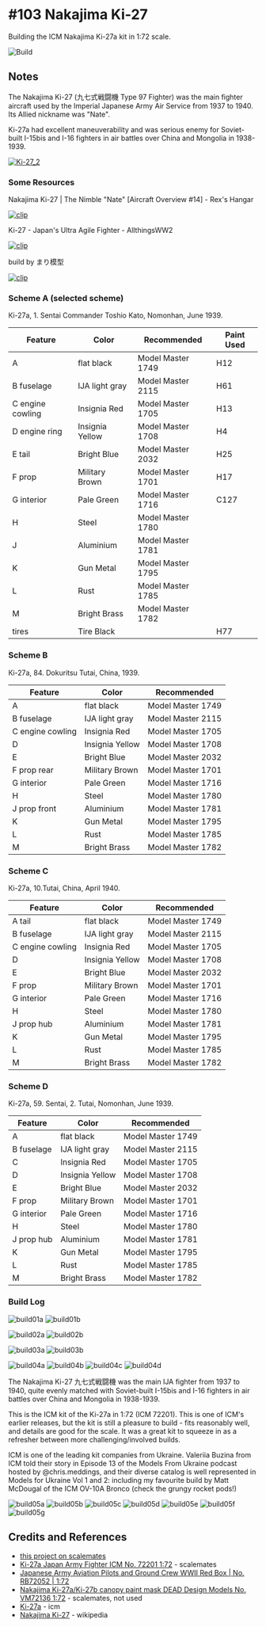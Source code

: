 # #103 Nakajima Ki-27

Building the ICM Nakajima Ki-27a kit in 1:72 scale.

![Build](./assets/NakajimaKi27_build.jpg?raw=true)

## Notes

The Nakajima Ki-27 (九七式戦闘機 Type 97 Fighter) was the main fighter aircraft used by the Imperial Japanese Army Air Service from 1937 to 1940. Its Allied nickname was "Nate".

Ki-27a had excellent maneuverability and was serious enemy for Soviet-built I-15bis and I-16 fighters in air battles over China and Mongolia in 1938-1939.

[![Ki-27_2](./assets/Ki-27_2.jpg?raw=true)](https://en.wikipedia.org/wiki/Nakajima_Ki-27)

### Some Resources

Nakajima Ki-27 | The Nimble "Nate" [Aircraft Overview #14] - Rex's Hangar

[![clip](https://img.youtube.com/vi/gBoIWbVDnk0/0.jpg)](https://www.youtube.com/watch?v=gBoIWbVDnk0)

Ki-27 - Japan's Ultra Agile Fighter - AllthingsWW2

[![clip](https://img.youtube.com/vi/L6vBSZ97NaE/0.jpg)](https://www.youtube.com/watch?v=L6vBSZ97NaE)

build by まり模型

[![clip](https://img.youtube.com/vi/q1qAz9lf-II/0.jpg)](https://www.youtube.com/watch?v=q1qAz9lf-II)

### Scheme A (selected scheme)

Кi-27а, 1. Sentai Commander Toshio Kato, Nomonhan, June 1939.

| Feature               | Color                | Recommended       | Paint Used |
|-----------------------|----------------------|-------------------|------------|
| A                     | flat black           | Model Master 1749 | H12        |
| B fuselage            | IJA light gray       | Model Master 2115 | H61        |
| C engine cowling      | Insignia Red         | Model Master 1705 | H13        |
| D engine ring         | Insignia Yellow      | Model Master 1708 | H4         |
| E tail                | Bright Blue          | Model Master 2032 | H25        |
| F prop                | Military Brown       | Model Master 1701 | H17        |
| G interior            | Pale Green           | Model Master 1716 | C127       |
| H                     | Steel                | Model Master 1780 |            |
| J                     | Aluminium            | Model Master 1781 |            |
| K                     | Gun Metal            | Model Master 1795 |            |
| L                     | Rust                 | Model Master 1785 |            |
| M                     | Bright Brass         | Model Master 1782 |            |
| tires                 | Tire Black           |                   | H77        |

### Scheme B

Кi-27а, 84. Dokuritsu Tutai, China, 1939.

| Feature               | Color                | Recommended       |
|-----------------------|----------------------|-------------------|
| A                     | flat black           | Model Master 1749 |
| B fuselage            | IJA light gray       | Model Master 2115 |
| C engine cowling      | Insignia Red         | Model Master 1705 |
| D                     | Insignia Yellow      | Model Master 1708 |
| E                     | Bright Blue          | Model Master 2032 |
| F prop rear           | Military Brown       | Model Master 1701 |
| G interior            | Pale Green           | Model Master 1716 |
| H                     | Steel                | Model Master 1780 |
| J prop front          | Aluminium            | Model Master 1781 |
| K                     | Gun Metal            | Model Master 1795 |
| L                     | Rust                 | Model Master 1785 |
| M                     | Bright Brass         | Model Master 1782 |

### Scheme C

Кi-27а, 10.Tutai, China, April 1940.

| Feature               | Color                | Recommended       |
|-----------------------|----------------------|-------------------|
| A tail                | flat black           | Model Master 1749 |
| B fuselage            | IJA light gray       | Model Master 2115 |
| C engine cowling      | Insignia Red         | Model Master 1705 |
| D                     | Insignia Yellow      | Model Master 1708 |
| E                     | Bright Blue          | Model Master 2032 |
| F prop                | Military Brown       | Model Master 1701 |
| G interior            | Pale Green           | Model Master 1716 |
| H                     | Steel                | Model Master 1780 |
| J prop hub            | Aluminium            | Model Master 1781 |
| K                     | Gun Metal            | Model Master 1795 |
| L                     | Rust                 | Model Master 1785 |
| M                     | Bright Brass         | Model Master 1782 |

### Scheme D

Ki-27a, 59. Sentai, 2. Tutai, Nomonhan, June 1939.

| Feature               | Color                | Recommended       |
|-----------------------|----------------------|-------------------|
| A                     | flat black           | Model Master 1749 |
| B fuselage            | IJA light gray       | Model Master 2115 |
| C                     | Insignia Red         | Model Master 1705 |
| D                     | Insignia Yellow      | Model Master 1708 |
| E                     | Bright Blue          | Model Master 2032 |
| F prop                | Military Brown       | Model Master 1701 |
| G interior            | Pale Green           | Model Master 1716 |
| H                     | Steel                | Model Master 1780 |
| J prop hub            | Aluminium            | Model Master 1781 |
| K                     | Gun Metal            | Model Master 1795 |
| L                     | Rust                 | Model Master 1785 |
| M                     | Bright Brass         | Model Master 1782 |

### Build Log

![build01a](./assets/build01a.jpg?raw=true)
![build01b](./assets/build01b.jpg?raw=true)

![build02a](./assets/build02a.jpg?raw=true)
![build02b](./assets/build02b.jpg?raw=true)

![build03a](./assets/build03a.jpg?raw=true)
![build03b](./assets/build03b.jpg?raw=true)

![build04a](./assets/build04a.jpg?raw=true)
![build04b](./assets/build04b.jpg?raw=true)
![build04c](./assets/build04c.jpg?raw=true)
![build04d](./assets/build04d.jpg?raw=true)

The Nakajima Ki-27 九七式戦闘機 was the main IJA fighter from 1937 to 1940, quite evenly matched with Soviet-built I-15bis and I-16 fighters in air battles over China and Mongolia in 1938-1939.

This is the ICM kit of the Ki-27a in 1:72 (ICM 72201). This is one of ICM's earlier releases, but the kit is still a pleasure to build - fits reasonably well, and details are good for the scale. It was a great kit to squeeze in as a refresher between more challenging/involved builds.

ICM is one of the leading kit companies from Ukraine. Valeriia Buzina from ICM told their story in Episode 13 of the Models From Ukraine podcast hosted by @chris.meddings,
and their diverse catalog is well represented in Models for Ukraine Vol 1 and 2: including my favourite build by Matt McDougal of the ICM OV-10A Bronco (check the grungy rocket pods!)

![build05a](./assets/build05a.jpg?raw=true)
![build05b](./assets/build05b.jpg?raw=true)
![build05c](./assets/build05c.jpg?raw=true)
![build05d](./assets/build05d.jpg?raw=true)
![build05e](./assets/build05e.jpg?raw=true)
![build05f](./assets/build05f.jpg?raw=true)
![build05g](./assets/build05g.jpg?raw=true)

## Credits and References

* [this project on scalemates](https://www.scalemates.com/profiles/mate.php?id=74137&p=projects&project=155377)
* [Ki-27a Japan Army Fighter ICM No. 72201 1:72](https://www.scalemates.com/kits/icm-72201-ki-27a--1476522) - scalemates
* [Japanese Army Aviation Pilots and Ground Crew WWII Red Box | No. RB72052 | 1:72](https://www.scalemates.com/kits/red-box-rb72052-japanese-army-aviation-pilots-and-ground-crew--952634)
* [Nakajima Ki-27a/Ki-27b canopy paint mask DEAD Design Models No. VM72136 1:72](https://www.scalemates.com/kits/dead-design-models-vm72136-nakajima-ki-27a-ki-27b-canopy-paint-mask--1367760) - scalemates, not used
* [Ki-27a](https://icm.com.ua/aviation/ki-27a-2/) - icm
* [Nakajima Ki-27](https://en.wikipedia.org/wiki/Nakajima_Ki-27) - wikipedia
